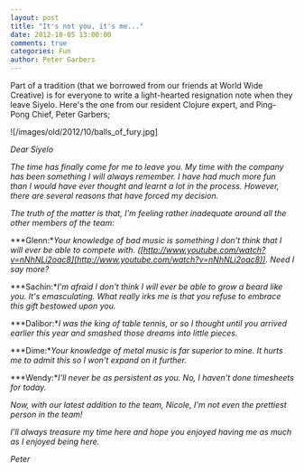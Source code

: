 ```yaml
---
layout: post
title: "It's not you, it's me..."
date: 2012-10-05 13:00:00
comments: true
categories: Fun
author: Peter Garbers
---
```


Part of a tradition (that we borrowed from our friends at World Wide Creative) is for everyone to write a light-hearted resignation note when they leave Siyelo. Here's the one from our resident Clojure expert, and Ping-Pong Chief, Peter Garbers;

![/images/old/2012/10/balls_of_fury.jpg]

*Dear Siyelo*

*The time has finally come for me to leave you. My time with the company has been something I will always remember. I have had much more fun than I would have ever thought and learnt a lot in the process. However, there are several reasons that have forced my decision.*

*The truth of the matter is that, I'm feeling rather inadequate around all the other members of the team:*

***Glenn:**Your knowledge of bad music is something I don't think that I will ever be able to compete with. ([http://www.youtube.com/watch?v=nNhNLi2oac8](http://www.youtube.com/watch?v=nNhNLi2oac8)). Need I say more?*

***Sachin:**I'm afraid I don't think I will ever be able to grow a beard like you. It's emasculating. What really irks me is that you refuse to embrace this gift bestowed upon you.*

***Dalibor:**I was the king of table tennis, or so I thought until you arrived earlier this year and smashed those dreams into little pieces.*

***Dime:**Your knowledge of metal music is far superior to mine. It hurts me to admit this so I won't expand on it further.*

***Wendy:**I'll never be as persistent as you. No, I haven't done timesheets for today.*

*Now, with our latest addition to the team, Nicole, I'm not even the prettiest person in the team!*

*I'll always treasure my time here and hope you enjoyed having me as much as I enjoyed being here.*

*Peter*
